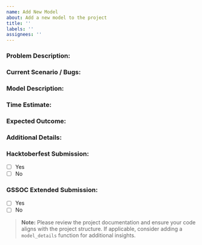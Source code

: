 ```yaml
---
name: Add New Model
about: Add a new model to the project
title: ''
labels: ''
assignees: ''
---
```


### Problem Description:
<!-- Provide a clear and concise description of the problem or use case that the model aims to address. Explain why this problem needs a solution. -->

### Current Scenario / Bugs:
<!-- Detail the current scenario or any bugs present related to the problem. -->

### Model Description:
<!-- Describe the model you plan to use (e.g., Regression, Decision Trees, Neural Networks) along with technical details, algorithms, or techniques, and why this model is appropriate for solving the problem. -->

### Time Estimate:
<!-- Provide an estimate of the time required to implement and test the model, considering any potential factors. -->

### Expected Outcome:
<!-- Clearly describe the expected impact on functionality, performance, or other metrics after the model is implemented. -->

### Additional Details:
<!-- Add any other context or references such as documentation links, screenshots, etc. -->

### Hacktoberfest Submission:
- [ ] Yes
- [ ] No

### GSSOC Extended Submission:
- [ ] Yes
- [ ] No

> **Note:** Please review the project documentation and ensure your code aligns with the project structure. If applicable, consider adding a `model_details` function for additional insights.
